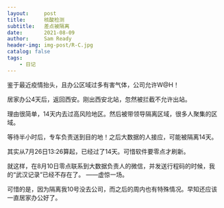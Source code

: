 ```yaml
---
layout:     post
title:      核酸检测
subtitle:   差点被隔离
date:       2021-08-09
author:     Sam Ready
header-img: img-post/R-C.jpg
catalog: false
tags:
    - 日记
---
```


鉴于最近疫情抬头，且办公区域过多有害气体，公司允许W@H！

居家办公4天后，返回西安。刚出西安北站，忽然被拦截不允许出站。

理由很简单，14天内去过高风险地区。然后被带领导隔离区域，很多人聚集的区域。

等待半小时后，专车负责送到目的地！之后大数据的人接应，可能被隔离14天。

其实从7月26日13:26算起，已经过了14天。可惜软件要零点才刷新。

就这样，在8月10日零点联系到大数据负责人的微信，并发送行程码的时候，我的“武汉记录”已经不存在了。
——虚惊一场。

可惜的是，因为隔离我10号没去公司，而之后的周内也有特殊情况。早知还应该一直居家办公好了。